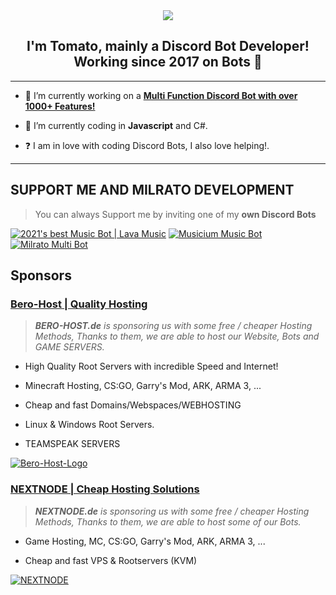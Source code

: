 <div align="center">
  <img src="https://cdn.discordapp.com/banners/442355791412854784/bea38c8bdbf9aefffb5d7aaf57bf7194.png?size=2048" style"width: 100%;border-radius:15px">
</div>

## <div align="center">I'm Tomato, mainly a Discord Bot Developer! Working since 2017 on Bots 🚀</div>  
  
***

- 🔭 I’m currently working on a [**Multi Function Discord Bot with over 1000+ Features!**](https://milrato.milrato.dev)
  

- 🌱 I’m currently coding in **Javascript** and C#.  
  

- ❓  I am in love with coding Discord Bots, I also love helping!.
  
  
***

## SUPPORT ME AND MILRATO DEVELOPMENT

> You can always Support me by inviting one of my **own Discord Bots**

[![2021's best Music Bot | Lava Music](https://cdn.discordapp.com/attachments/748533465972080670/817088638780440579/test3.png)](https://lava.milrato.eu)
[![Musicium Music Bot](https://cdn.discordapp.com/attachments/742446682381221938/770055673965707264/test1.png)](https://dc.musicium.eu)
[![Milrato Multi Bot](https://cdn.discordapp.com/attachments/742446682381221938/770056826724679680/test1.png)](https://dc.milrato.eu)

## Sponsors

### [Bero-Host | Quality Hosting](https://bero.milrato.dev)

> ***BERO-HOST.de** is sponsoring us with some free / cheaper Hosting Methods, Thanks to them, we are able to host our Website, Bots and GAME SERVERS.*
 
 - High Quality Root Servers with incredible Speed and Internet!
 
 - Minecraft Hosting, CS:GO, Garry's Mod, ARK, ARMA 3, ...
 
 - Cheap and fast Domains/Webspaces/WEBHOSTING
 
 - Linux & Windows Root Servers.
 
 - TEAMSPEAK SERVERS
 
[![Bero-Host-Logo](https://cdn.bero-host.de/img/logo/bero_white.png)](https://bero.milrato.dev)

### [NEXTNODE | Cheap Hosting Solutions](https://bittmax.de/)

> ***NEXTNODE.de** is sponsoring us with some free / cheaper Hosting Methods, Thanks to them, we are able to host some of our Bots.*
 
 - Game Hosting, MC, CS:GO, Garry's Mod, ARK, ARMA 3, ...
 
 - Cheap and fast VPS & Rootservers (KVM)
 
[![NEXTNODE](https://cp.bittmax.de/assets/img/logo.png)](https://bittmax.de/)
